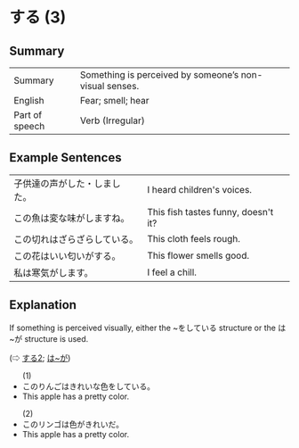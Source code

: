# する (3)

## Summary

<table><tr>   <td>Summary</td>   <td>Something is perceived by someone’s non-visual senses.</td></tr><tr>   <td>English</td>   <td>Fear; smell; hear</td></tr><tr>   <td>Part of speech</td>   <td>Verb (Irregular)</td></tr></table>

## Example Sentences

<table><tr>   <td>子供達の声がした・しました。</td>   <td>I heard children's voices.</td></tr><tr>   <td>この魚は変な味がしますね。</td>   <td>This fish tastes funny, doesn't it?</td></tr><tr>   <td>この切れはざらざらしている。</td>   <td>This cloth feels rough.</td></tr><tr>   <td>この花はいい匂いがする。</td>   <td>This flower smells good.</td></tr><tr>   <td>私は寒気がします。</td>   <td>I feel a chill.</td></tr></table>

## Explanation

<p>If something is perceived visually, either the ~を<span class="cloze">している</span> structure or the は~が structure is used.</p>   <p>(⇨ <a href="#㊦ する (2)">する2</a>; <a href="#㊦ は～が">は~が</a>)</p>  <ul>(1)  <li>このりんごはきれいな色を<span class="cloze">している</span>。</li> <li>This apple has a pretty color.</li> </ul>  <ul>(2)  <li>このリンゴは色がきれいだ。</li> <li>This apple has a pretty color.</li> </ul>

